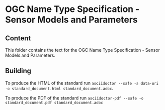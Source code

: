# OGC Name Type Specification - Sensor Models and Parameters

## Content

This folder contains the text for the OGC Name Type Specification - Sensor Models and Parameters.

## Building

To produce the HTML of the standard run `asciidoctor --safe -a data-uri -o
standard_document.html standard_document.adoc`.

To produce the PDF of the standard run `asciidoctor-pdf --safe -o
standard_document.pdf standard_document.adoc`
